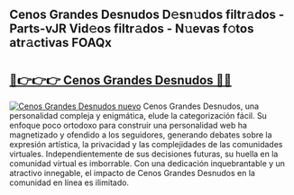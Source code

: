 ## Cenos Grandes Desnudos D𝚎sn𝚞dos filtr𝚊dos - Parts-vJR Vid𝚎os filtr𝚊dos - N𝚞evas f𝚘tos atr𝚊ctivas FOAQx

# <h2><a href="http://mb7ytc.tromn.icu/?c=Cenos+Grandes+Desnudos">🔗👉👉👉 Cenos Grandes Desnudos 🔗🔗</a></h2>

[![Cenos Grandes Desnudos nuevo](https://i.imgur.com/pEAQMta.gif)](http://mb7ytc.tromn.icu/?c=Cenos+Grandes+Desnudos)
Cenos Grandes Desnudos, una personalidad compleja y enigmática, elude la categorización fácil. Su enfoque poco ortodoxo para construir una personalidad web ha magnetizado y ofendido a los seguidores, generando debates sobre la expresión artística, la privacidad y las complejidades de las comunidades virtuales. Independientemente de sus decisiones futuras, su huella en la comunidad virtual es imborrable. Con una dedicación inquebrantable y un atractivo innegable, el impacto de Cenos Grandes Desnudos en la comunidad en línea es ilimitado.
